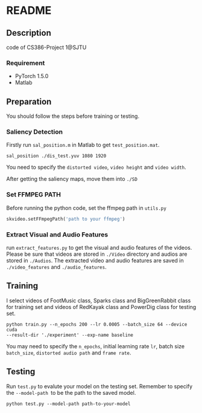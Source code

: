 # README
## Description
code of CS386-Project 1@SJTU

### Requirement

- PyTorch 1.5.0
- Matlab

## Preparation
You should follow the steps before training or testing.
### Saliency Detection
Firstly run `sal_position.m` in Matlab to get `test_position.mat`.
```
sal_position ./dis_test.yuv 1080 1920
```
You need to specify the `distorted video`, `video height` and `video width`.

After getting the saliency maps, move them into `./SD`

### Set FFMPEG PATH

Before running the python code, set the ffmpeg path in `utils.py`

```python
skvideo.setFFmpegPath('path to your ffmpeg')
```

### Extract Visual and Audio Features

run `extract_features.py` to get the visual and audio features of the videos. Please be sure that videos are stored in `./Video` directory and audios are stored in `./Audios`. The extracted video and audio features are saved in `./video_features` and `./audio_features`.

## Training

I select videos of FootMusic class, Sparks class and BigGreenRabbit class for training set and videos of RedKayak class and PowerDig class for testing set. 
```shell
python train.py --n_epochs 200 --lr 0.0005 --batch_size 64 --device cuda 
--result-dir './experiment' --exp-name baseline
```
You may need to specify the `n_epochs`, initial learning rate `lr`, batch size ` batch_size`, `distorted audio path` and `frame rate`.

## Testing
Run `test.py` to evalute your model on the testing set. Remember to specify the `--model-path `to be the path to the saved model.

```shell
python test.py --model-path path-to-your-model
```


